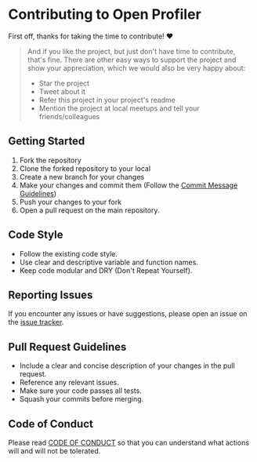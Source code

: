 # Contributing to Open Profiler

First off, thanks for taking the time to contribute! ❤️

> And if you like the project, but just don't have time to contribute, that's fine. There are other easy ways to support the project and show your appreciation, which we would also be very happy about:
>
> - Star the project
> - Tweet about it
> - Refer this project in your project's readme
> - Mention the project at local meetups and tell your friends/colleagues

## Getting Started

1. Fork the repository
2. Clone the forked repository to your local
3. Create a new branch for your changes
4. Make your changes and commit them (Follow the [Commit Message Guidelines](https://github.com/angular/angular/blob/22b96b9/CONTRIBUTING.md#-commit-message-guidelines))
5. Push your changes to your fork
6. Open a pull request on the main repository.

## Code Style

- Follow the existing code style.
- Use clear and descriptive variable and function names.
- Keep code modular and DRY (Don't Repeat Yourself).

## Reporting Issues

If you encounter any issues or have suggestions, please open an issue on the [issue tracker](https://github.com/Til0r/open-profiler/issues).

## Pull Request Guidelines

- Include a clear and concise description of your changes in the pull request.
- Reference any relevant issues.
- Make sure your code passes all tests.
- Squash your commits before merging.

## Code of Conduct

Please read [CODE OF CONDUCT](CODE_OF_CONDUCT.md) so that you can understand what actions will and will not be tolerated.
